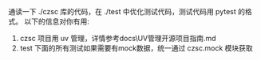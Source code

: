 通读一下 ./czsc 库的代码，在 ./test 中优化测试代码，测试代码用 pytest 的格式。
以下的信息对你有用:
1. czsc 项目用 uv 管理，详情参考docs\UV管理开源项目指南.md
2. test 下面的所有测试如果需要有mock数据，统一通过 czsc.mock 模块获取